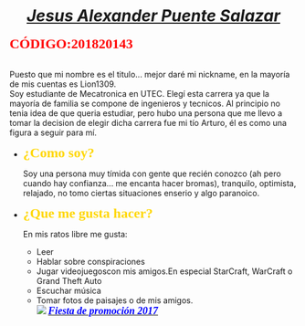 <html>
<head><center><u><b><i><h1>Jesus Alexander Puente Salazar</h1></i></b></u></center></head>
<body background="Wallpaper-of-NERV-logo.jpg">
<font face="Monotype Corsiva" size="5" color="red">
<b>CÓDIGO:201820143</b></font><p><br>
Puesto que mi nombre es el titulo... mejor daré mi nickname, en la mayoría de mis cuentas es Lion1309.<br>
Soy estudiante de Mecatronica en UTEC. Elegí esta carrera ya que la mayoría de familia se compone de ingenieros y tecnicos. Al principio no tenia idea de que queria estudiar, pero hubo una persona que me llevo a tomar la decision de elegir dicha carrera fue mi tío Arturo, él es como una figura a seguir para mí.<br>
<ul type="disk">
<li><font face="Monotype Corsiva" size="5" color="gold"><b>¿Como soy?</b></font><p>
Soy una persona muy tímida con gente que recién conozco (ah pero cuando hay confianza... me encanta hacer bromas), tranquilo, optimista, relajado, no tomo ciertas situaciones enserio y algo paranoico.<br>
<li><font face="Monotype Corsiva" size="5" color="gold"><b>¿Que me gusta hacer?</b></font><p>
En mis ratos libre me gusta:<br>
<ul type="disk">
<li>Leer<br>
<li>Hablar sobre conspiraciones<br>
<li>Jugar videojuegoscon mis amigos.En especial StarCraft, WarCraft o Grand Theft Auto<br>
<li>Escuchar música<br>
<li>Tomar fotos de paisajes o de mis amigos.<br>
<img src="25508036_1378867032240280_5807902322022968505_n.jpg">
<u><b><i><font face="Monotype Corsiva" size="4" color="blue">Fiesta de promoción 2017<font></i></b></u>

</body>
</html>
